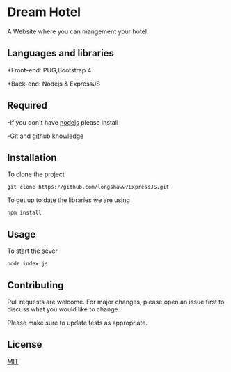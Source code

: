 # Dream Hotel
A Website where you can mangement your hotel.

## Languages and libraries
*Front-end: PUG,Bootstrap 4

*Back-end: Nodejs & ExpressJS

## Required
-If you don't have [nodejs](https://nodejs.org/en/) please install

-Git and github knowledge

## Installation
To clone the project
``` 
git clone https://github.com/longshaww/ExpressJS.git
```
To get up to date the libraries we are using
```
npm install
```

## Usage
To start the sever
```
node index.js
```
## Contributing
Pull requests are welcome. For major changes, please open an issue first to discuss what you would like to change.

Please make sure to update tests as appropriate.

## License
[MIT](https://choosealicense.com/licenses/mit/)
